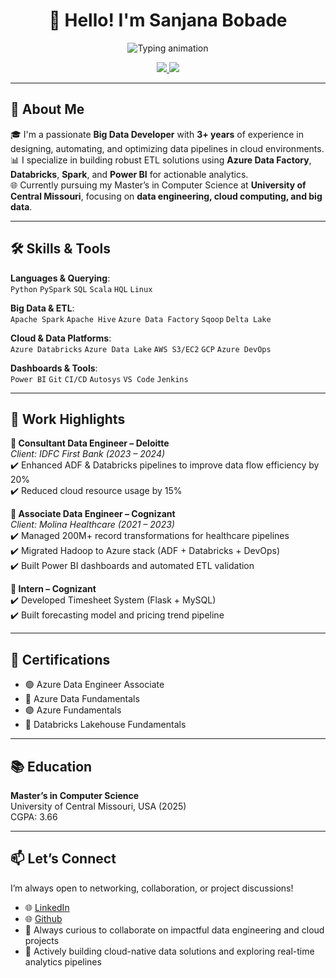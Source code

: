 <h1 align="center">👋 Hello! I'm Sanjana Bobade</h1>

<p align="center">
  <img src="https://readme-typing-svg.herokuapp.com?font=Fira+Sans&size=22&duration=3000&pause=1000&color=0E6CC4&center=true&vCenter=true&multiline=true&height=90&lines=Big+Data+Developer;Azure+Certified;Cloud+ETL+Databricks" alt="Typing animation" />
</p>

<p align="center">
  <a href="mailto:sanjanabobade1298@gmail.com">
    <img src="https://img.shields.io/badge/Contact%20Me-EA4335?style=for-the-badge&logo=gmail&logoColor=white" />
  </a>
  <a href="https://www.linkedin.com/in/sanjanabobade/">
    <img src="https://img.shields.io/badge/LinkedIn-0077B5?style=for-the-badge&logo=linkedin&logoColor=white" />
  </a>
</p>


---

## 💫 About Me

🎓 I'm a passionate **Big Data Developer** with **3+ years** of experience in designing, automating, and optimizing data pipelines in cloud environments.  
📊 I specialize in building robust ETL solutions using **Azure Data Factory**, **Databricks**, **Spark**, and **Power BI** for actionable analytics.  
🌐 Currently pursuing my Master’s in Computer Science at **University of Central Missouri**, focusing on **data engineering, cloud computing, and big data**.

---

## 🛠️ Skills & Tools

**Languages & Querying**:  
`Python` `PySpark` `SQL` `Scala` `HQL` `Linux`

**Big Data & ETL**:  
`Apache Spark` `Apache Hive` `Azure Data Factory` `Sqoop` `Delta Lake`

**Cloud & Data Platforms**:  
`Azure Databricks` `Azure Data Lake` `AWS S3/EC2` `GCP` `Azure DevOps`

**Dashboards & Tools**:  
`Power BI` `Git` `CI/CD` `Autosys` `VS Code` `Jenkins`

---

## 🏢 Work Highlights

**🔹 Consultant Data Engineer – Deloitte**  
*Client: IDFC First Bank (2023 – 2024)*  
✔️ Enhanced ADF & Databricks pipelines to improve data flow efficiency by 20%  
✔️ Reduced cloud resource usage by 15%

**🔹 Associate Data Engineer – Cognizant**  
*Client: Molina Healthcare (2021 – 2023)*  
✔️ Managed 200M+ record transformations for healthcare pipelines  
✔️ Migrated Hadoop to Azure stack (ADF + Databricks + DevOps)  
✔️ Built Power BI dashboards and automated ETL validation

**🔹 Intern – Cognizant**  
✔️ Developed Timesheet System (Flask + MySQL)  
✔️ Built forecasting model and pricing trend pipeline

---

## 🧠 Certifications

- 🟢 Azure Data Engineer Associate  
- 🔵 Azure Data Fundamentals  
- 🟣 Azure Fundamentals  
- 🔶 Databricks Lakehouse Fundamentals

---

## 📚 Education

**Master’s in Computer Science**  
University of Central Missouri, USA (2025)  
CGPA: 3.66  

---

## 📫 Let’s Connect

I’m always open to networking, collaboration, or project discussions!

- 🌐 [LinkedIn](https://www.linkedin.com/in/sanjanabobade/)
- 🌐 [Github](https://github.com/bobadesanjana?tab=repositories)
- 💼 Always curious to collaborate on impactful data engineering and cloud projects
- 🚀 Actively building cloud-native data solutions and exploring real-time analytics pipelines
